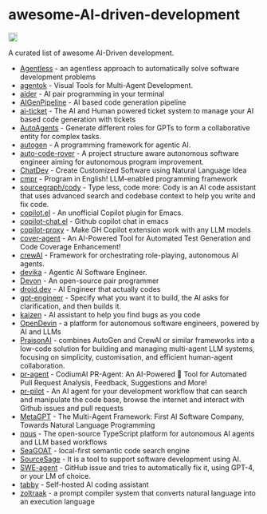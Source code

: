 # awesome-AI-driven-development

<a href="https://github.com/sindresorhus/awesome"><img src="https://cdn.rawgit.com/sindresorhus/awesome/d7305f38d29fed78fa85652e3a63e154dd8e8829/media/badge.svg" alt="Awesome" height="18"></a>

A curated list of awesome AI-Driven development.

- [Agentless](https://github.com/OpenAutoCoder/Agentless) - an agentless approach to automatically solve software development problems
- [agentok](https://github.com/hughlv/agentok) - Visual Tools for Multi-Agent Development.
- [aider](https://github.com/paul-gauthier/aider) - AI pair programming in your terminal
- [AIGenPipeline](https://github.com/stoerr/AIGenPipeline) - AI based code generation pipeline
- [ai-ticket](https://github.com/jmikedupont2/ai-ticket) - The AI and Human powered ticket system to manage your AI based code generation with tickets
- [AutoAgents](https://github.com/Link-AGI/AutoAgents) - Generate different roles for GPTs to form a collaborative entity for complex tasks.
- [autogen](https://github.com/microsoft/autogen) - A programming framework for agentic AI.
- [auto-code-rover](https://github.com/nus-apr/auto-code-rover) - A project structure aware autonomous software engineer aiming for autonomous program improvement.
- [ChatDev](https://github.com/OpenBMB/ChatDev) - Create Customized Software using Natural Language Idea
- [cmpr](https://github.com/inimino/cmpr) - Program in English! LLM-enabled programming framework
- [sourcegraph/cody](https://github.com/sourcegraph/cody) - Type less, code more: Cody is an AI code assistant that uses advanced search and codebase context to help you write and fix code.
- [copilot.el](https://github.com/copilot-emacs/copilot.el) - An unofficial Copilot plugin for Emacs.
- [copilot-chat.el](https://github.com/chep/copilot-chat.el) - Github copilot chat in emacs
- [copilot-proxy](https://github.com/jjleng/copilot-proxy) - Make GH Copilot extension work with any LLM models
- [cover-agent](https://github.com/Codium-ai/cover-agent) - An AI-Powered Tool for Automated Test Generation and Code Coverage Enhancement!
- [crewAI](https://github.com/joaomdmoura/crewAI) - Framework for orchestrating role-playing, autonomous AI agents.
- [devika](https://github.com/stitionai/devika) - Agentic AI Software Engineer.
- [Devon](https://github.com/entropy-research/Devon) - An open-source pair programmer
- [droid.dev](https://github.com/bootstrapguru/droid.dev) - AI Engineer that actually codes
- [gpt-engineer](https://github.com/gpt-engineer-org/gpt-engineer) - Specify what you want it to build, the AI asks for clarification, and then builds it.
- [kaizen](https://github.com/Cloud-Code-AI/kaizen) - AI assistant to help you find bugs as you code
- [OpenDevin](https://github.com/OpenDevin/OpenDevin) - a platform for autonomous software engineers, powered by AI and LLMs
- [PraisonAI](https://github.com/MervinPraison/PraisonAI) - combines AutoGen and CrewAI or similar frameworks into a low-code solution for building and managing multi-agent LLM systems, focusing on simplicity, customisation, and efficient human-agent collaboration.
- [pr-agent](https://github.com/Codium-ai/pr-agent) - CodiumAI PR-Agent: An AI-Powered 🤖 Tool for Automated Pull Request Analysis, Feedback, Suggestions and More!
- [pr-pilot](https://github.com/PR-Pilot-AI/pr-pilot) - An AI agent for your development workflow that can search and manipulate the code base, browse the internet and interact with Github issues and pull requests
- [MetaGPT](https://github.com/geekan/MetaGPT/) - The Multi-Agent Framework: First AI Software Company, Towards Natural Language Programming
- [nous](https://github.com/TrafficGuard/nous) - The open-source TypeScript platform for autonomous AI agents and LLM based workflows
- [SeaGOAT](https://github.com/kantord/SeaGOAT) - local-first semantic code search engine
- [SourceSage](https://github.com/Sunwood-ai-labs/SourceSage) - It is a tool to support software development using AI.
- [SWE-agent](https://github.com/princeton-nlp/SWE-agent) - GitHub issue and tries to automatically fix it, using GPT-4, or your LM of choice.
- [tabby](https://github.com/TabbyML/tabby) - Self-hosted AI coding assistant
- [zoltraak](https://github.com/dai-motoki/zoltraak) - a prompt compiler system that converts natural language into an execution language
